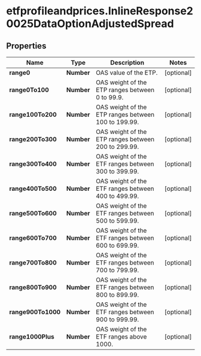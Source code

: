 # etfprofileandprices.InlineResponse20025DataOptionAdjustedSpread

## Properties

Name | Type | Description | Notes
------------ | ------------- | ------------- | -------------
**range0** | **Number** | OAS value of the ETP. | [optional] 
**range0To100** | **Number** | OAS weight of the ETP ranges between 0 to 99.9. | [optional] 
**range100To200** | **Number** | OAS weight of the ETP ranges between 100 to 199.99. | [optional] 
**range200To300** | **Number** | OAS weight of the ETP ranges between 200 to 299.99. | [optional] 
**range300To400** | **Number** | OAS weight of the ETF ranges between 300 to 399.99. | [optional] 
**range400To500** | **Number** | OAS weight of the ETF ranges between 400 to 499.99. | [optional] 
**range500To600** | **Number** | OAS weight of the ETF ranges between 500 to 599.99. | [optional] 
**range600To700** | **Number** | OAS weight of the ETF ranges between 600 to 699.99. | [optional] 
**range700To800** | **Number** | OAS weight of the ETF ranges between 700 to 799.99. | [optional] 
**range800To900** | **Number** | OAS weight of the ETF ranges between 800 to 899.99. | [optional] 
**range900To1000** | **Number** | OAS weight of the ETF ranges between 900 to 999.99. | [optional] 
**range1000Plus** | **Number** | OAS weight of the ETF ranges above 1000. | [optional] 


